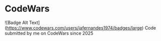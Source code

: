 # CodeWars
![Badge Alt Text] (https://www.codewars.com/users/jafernandes1974/badges/large)
Code submitted by me on CodeWars since 2025


